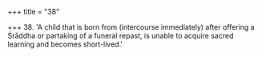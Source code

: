 +++
title = "38"

+++
38. 'A child that is born from (intercourse immediately) after offering a Śrāddha or partaking of a funeral repast, is unable to acquire sacred learning and becomes short-lived.'
